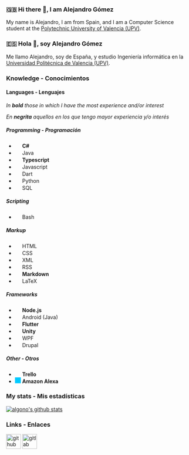 ### :uk: Hi there 👋, I am Alejandro Gómez
My name is Alejandro, I am from Spain, and I am a Computer Science student at the [Polytechnic University of Valencia (UPV)](https://www.upv.es/index-en.html).

### :es: Hola 👋, soy Alejandro Gómez
Me llamo Alejandro, soy de España, y estudio Ingeniería informática en la [Universidad Politécnica de Valencia (UPV)](https://www.upv.es).

### Knowledge - Conocimientos
#### Languages - Lenguajes
*In **bold** those in which I have the most experience and/or interest*

*En **negrita** aquellos en los que tengo mayor experiencia y/o interés*

##### Programming - Programación
- <img height="16" width="16" src="https://cdn.jsdelivr.net/npm/simple-icons@v3/icons/csharp.svg" /> **C\#**
- <img height="16" width="16" src="https://cdn.jsdelivr.net/npm/simple-icons@v3/icons/java.svg" /> Java
- <img height="16" width="16" src="https://cdn.jsdelivr.net/npm/simple-icons@v3/icons/typescript.svg" /> **Typescript**
- <img height="16" width="16" src="https://cdn.jsdelivr.net/npm/simple-icons@v3/icons/javascript.svg" /> Javascript
- <img height="16" width="16" src="https://cdn.jsdelivr.net/npm/simple-icons@v3/icons/dart.svg" /> Dart
- <img height="16" width="16" src="https://cdn.jsdelivr.net/npm/simple-icons@v3/icons/python.svg" /> Python
- <img height="16" width="16" src="https://cdn.jsdelivr.net/npm/simple-icons@v3/icons/mysql.svg" /> SQL

##### Scripting
- <img height="16" width="16" src="https://cdn.jsdelivr.net/npm/simple-icons@v3/icons/gnubash.svg" /> Bash

##### Markup
- <img height="16" width="16" src="https://cdn.jsdelivr.net/npm/simple-icons@v3/icons/html5.svg" /> HTML
- <img height="16" width="16" src="https://cdn.jsdelivr.net/npm/simple-icons@v3/icons/css3.svg" /> CSS
- <img height="16" width="16" src="https://cdn.jsdelivr.net/npm/simple-icons@v3/icons/w3c.svg" /> XML
- <img height="16" width="16" src="https://cdn.jsdelivr.net/npm/simple-icons@v3/icons/rss.svg" /> RSS
- <img height="16" width="16" src="https://cdn.jsdelivr.net/npm/simple-icons@v3/icons/markdown.svg" /> **Markdown**
- <img height="16" width="16" src="https://cdn.jsdelivr.net/npm/simple-icons@v3/icons/latex.svg" /> LaTeX

##### Frameworks
- <img height="16" width="16" src="https://cdn.jsdelivr.net/npm/simple-icons@v3/icons/node-dot-js.svg" /> **Node.js**
- <img height="16" width="16" src="https://cdn.jsdelivr.net/npm/simple-icons@v3/icons/android.svg" /> Android (Java)
- <img height="16" width="16" src="https://cdn.jsdelivr.net/npm/simple-icons@v3/icons/flutter.svg" /> **Flutter**
- <img height="16" width="16" src="https://cdn.jsdelivr.net/npm/simple-icons@v3/icons/unity.svg" /> **Unity**
- <img height="16" width="16" src="https://cdn.jsdelivr.net/npm/simple-icons@v3/icons/windows.svg" /> WPF
- <img height="16" width="16" src="https://cdn.jsdelivr.net/npm/simple-icons@v3/icons/drupal.svg" /> Drupal

##### Other - Otros
- <img height="16" width="16" src="https://cdn.jsdelivr.net/npm/simple-icons@v3/icons/trello.svg" /> **Trello**
- <img height="16" width="16" src="https://cdn.jsdelivr.net/npm/simple-icons@v3/icons/amazonalexa.svg" style="background-color:#00CAFF;" /> **Amazon Alexa**

### My stats - Mis estadísticas
[![algono's github stats](https://github-readme-stats.vercel.app/api?username=algono&show_icons=true)](https://github.com/anuraghazra/github-readme-stats)

<!--
It only works for personal repos, and does not count organizations, so it is not that accurate (for now)
Check out issue https://github.com/anuraghazra/github-readme-stats/issues/1

[![Top Langs](https://github-readme-stats.vercel.app/api/top-langs/?username=algono)](https://github.com/anuraghazra/github-readme-stats)
-->

### Links - Enlaces

[<img height="40" alt="github" src="https://cdn.jsdelivr.net/npm/simple-icons@v3/icons/github.svg" />](https://github.com/algono)
[<img height="40" alt="gitlab" src="https://cdn.jsdelivr.net/npm/simple-icons@v3/icons/gitlab.svg" />](https://gitlab.com/algono)
